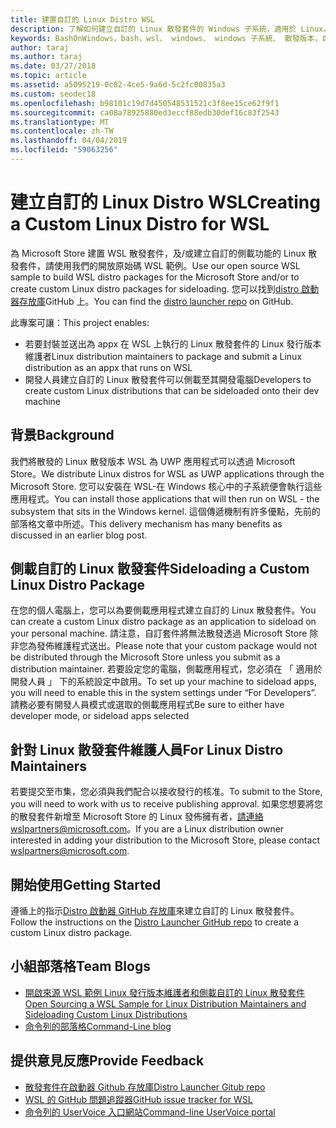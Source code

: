 ```yaml
---
title: 建置自訂的 Linux Distro WSL
description: 了解如何建立自訂的 Linux 散發套件的 Windows 子系統，適用於 Linux。
keywords: BashOnWindows，bash，wsl、 windows、 windows 子系統、 散發版本，自訂
author: taraj
ms.author: taraj
ms.date: 03/27/2018
ms.topic: article
ms.assetid: a5095219-0c82-4ce5-9a6d-5c2fc00835a3
ms.custom: seodec18
ms.openlocfilehash: b98101c19d7d450548531521c3f8ee15ce62f9f1
ms.sourcegitcommit: ca08a78925880ed3eccf88edb30def16c83f2543
ms.translationtype: MT
ms.contentlocale: zh-TW
ms.lasthandoff: 04/04/2019
ms.locfileid: "59063256"
---
```

# <a name="creating-a-custom-linux-distro-for-wsl"></a><span data-ttu-id="85e07-104">建立自訂的 Linux Distro WSL</span><span class="sxs-lookup"><span data-stu-id="85e07-104">Creating a Custom Linux Distro for WSL</span></span>

<span data-ttu-id="85e07-105">為 Microsoft Store 建置 WSL 散發套件，及/或建立自訂的側載功能的 Linux 散發套件，請使用我們的開放原始碼 WSL 範例。</span><span class="sxs-lookup"><span data-stu-id="85e07-105">Use our open source WSL sample to build WSL distro packages for the Microsoft Store and/or to create custom Linux distro packages for sideloading.</span></span> <span data-ttu-id="85e07-106">您可以找到[distro 啟動器存放庫](https://github.com/Microsoft/WSL-DistroLauncher)GitHub 上。</span><span class="sxs-lookup"><span data-stu-id="85e07-106">You can find the [distro launcher repo](https://github.com/Microsoft/WSL-DistroLauncher) on GitHub.</span></span>

<span data-ttu-id="85e07-107">此專案可讓：</span><span class="sxs-lookup"><span data-stu-id="85e07-107">This project enables:</span></span>
* <span data-ttu-id="85e07-108">若要封裝並送出為 appx 在 WSL 上執行的 Linux 散發套件的 Linux 發行版本維護者</span><span class="sxs-lookup"><span data-stu-id="85e07-108">Linux distribution maintainers to package and submit a Linux distribution as an appx that runs on WSL</span></span>
* <span data-ttu-id="85e07-109">開發人員建立自訂的 Linux 散發套件可以側載至其開發電腦</span><span class="sxs-lookup"><span data-stu-id="85e07-109">Developers to create custom Linux distributions that can be sideloaded onto their dev machine</span></span>

## <a name="background"></a><span data-ttu-id="85e07-110">背景</span><span class="sxs-lookup"><span data-stu-id="85e07-110">Background</span></span>
<span data-ttu-id="85e07-111">我們將散發的 Linux 散發版本 WSL 為 UWP 應用程式可以透過 Microsoft Store。</span><span class="sxs-lookup"><span data-stu-id="85e07-111">We distribute Linux distros for WSL as UWP applications through the Microsoft Store.</span></span> <span data-ttu-id="85e07-112">您可以安裝在 WSL-在 Windows 核心中的子系統便會執行這些應用程式。</span><span class="sxs-lookup"><span data-stu-id="85e07-112">You can install those applications that will then run on WSL - the subsystem that sits in the Windows kernel.</span></span> <span data-ttu-id="85e07-113">這個傳遞機制有許多優點，先前的部落格文章中所述。</span><span class="sxs-lookup"><span data-stu-id="85e07-113">This delivery mechanism has many benefits as discussed in an earlier blog post.</span></span>

## <a name="sideloading-a-custom-linux-distro-package"></a><span data-ttu-id="85e07-114">側載自訂的 Linux 散發套件</span><span class="sxs-lookup"><span data-stu-id="85e07-114">Sideloading a Custom Linux Distro Package</span></span>
<span data-ttu-id="85e07-115">在您的個人電腦上，您可以為要側載應用程式建立自訂的 Linux 散發套件。</span><span class="sxs-lookup"><span data-stu-id="85e07-115">You can create a custom Linux distro package as an application to sideload on your personal machine.</span></span> <span data-ttu-id="85e07-116">請注意，自訂套件將無法散發透過 Microsoft Store 除非您為發佈維護程式送出。</span><span class="sxs-lookup"><span data-stu-id="85e07-116">Please note that your custom package would not be distributed through the Microsoft Store unless you submit as a distribution maintainer.</span></span>
<span data-ttu-id="85e07-117">若要設定您的電腦，側載應用程式，您必須在 「 適用於開發人員 」 下的系統設定中啟用。</span><span class="sxs-lookup"><span data-stu-id="85e07-117">To set up your machine to sideload apps, you will need to enable this in the system settings under “For Developers”.</span></span>  <span data-ttu-id="85e07-118">請務必要有開發人員模式或選取的側載應用程式</span><span class="sxs-lookup"><span data-stu-id="85e07-118">Be sure to either have developer mode, or sideload apps selected</span></span>

## <a name="for-linux-distro-maintainers"></a><span data-ttu-id="85e07-119">針對 Linux 散發套件維護人員</span><span class="sxs-lookup"><span data-stu-id="85e07-119">For Linux Distro Maintainers</span></span>
<span data-ttu-id="85e07-120">若要提交至市集，您必須與我們配合以接收發行的核准。</span><span class="sxs-lookup"><span data-stu-id="85e07-120">To submit to the Store, you will need to work with us to receive publishing approval.</span></span> <span data-ttu-id="85e07-121">如果您想要將您的散發套件新增至 Microsoft Store 的 Linux 發佈擁有者，請連絡wslpartners@microsoft.com。</span><span class="sxs-lookup"><span data-stu-id="85e07-121">If you are a Linux distribution owner interested in adding your distribution to the Microsoft Store, please contact wslpartners@microsoft.com.</span></span>

## <a name="getting-started"></a><span data-ttu-id="85e07-122">開始使用</span><span class="sxs-lookup"><span data-stu-id="85e07-122">Getting Started</span></span>
<span data-ttu-id="85e07-123">遵循上的指示[Distro 啟動器 GitHub 存放庫](https://github.com/Microsoft/WSL-DistroLauncher)來建立自訂的 Linux 散發套件。</span><span class="sxs-lookup"><span data-stu-id="85e07-123">Follow the instructions on the [Distro Launcher GitHub repo](https://github.com/Microsoft/WSL-DistroLauncher) to create a custom Linux distro package.</span></span>

 
## <a name="team-blogs"></a><span data-ttu-id="85e07-124">小組部落格</span><span class="sxs-lookup"><span data-stu-id="85e07-124">Team Blogs</span></span>
*  [<span data-ttu-id="85e07-125">開啟來源 WSL 範例 Linux 發行版本維護者和側載自訂的 Linux 散發套件</span><span class="sxs-lookup"><span data-stu-id="85e07-125">Open Sourcing a WSL Sample for Linux Distribution Maintainers and Sideloading Custom Linux Distributions</span></span>](https://blogs.msdn.microsoft.com/commandline/2018/03/26/wsl-distro-launcher/)
* [<span data-ttu-id="85e07-126">命令列的部落格</span><span class="sxs-lookup"><span data-stu-id="85e07-126">Command-Line blog</span></span>](https://blogs.msdn.microsoft.com/commandline/)

## <a name="provide-feedback"></a><span data-ttu-id="85e07-127">提供意見反應</span><span class="sxs-lookup"><span data-stu-id="85e07-127">Provide Feedback</span></span>
* [<span data-ttu-id="85e07-128">散發套件在啟動器 Github 存放庫</span><span class="sxs-lookup"><span data-stu-id="85e07-128">Distro Launcher Gitub repo</span></span>](https://github.com/Microsoft/WSL-DistroLauncher)
* [<span data-ttu-id="85e07-129">WSL 的 GitHub 問題追蹤器</span><span class="sxs-lookup"><span data-stu-id="85e07-129">GitHub issue tracker for WSL</span></span>](https://github.com/Microsoft/BashOnWindows/issues)
* [<span data-ttu-id="85e07-130">命令列的 UserVoice 入口網站</span><span class="sxs-lookup"><span data-stu-id="85e07-130">Command-line UserVoice portal</span></span>](https://wpdev.uservoice.com/forums/266908-command-prompt-console-bash-on-ubuntu-on-windo/category/161892-bash)
